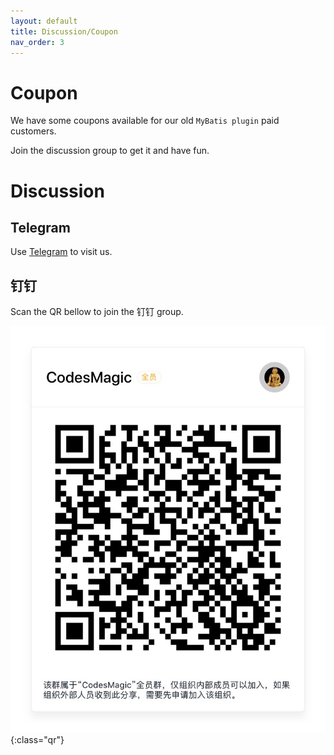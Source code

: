 ```yaml
---
layout: default
title: Discussion/Coupon
nav_order: 3
---
```


# Coupon

We have some coupons available for our old ```MyBatis plugin``` paid customers.

Join the discussion group to get it and have fun.

# Discussion

## Telegram

Use [Telegram](https://t.me/joinchat/M91fyhReRvkHeesLpmGmtw) to visit us.

## 钉钉

Scan the QR bellow to join the 钉钉 group.

![dingding](../assets/images/discussion/dingding.jpeg){:class="qr"}
